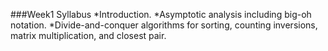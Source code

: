 ###Week1 Syllabus
*Introduction.
*Asymptotic analysis including big-oh notation.
*Divide-and-conquer algorithms for sorting, counting inversions, matrix multiplication, and closest pair.
